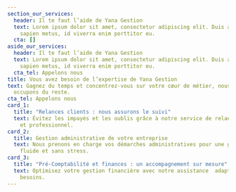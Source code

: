 ```yaml
---
section_our_services:
  header: Il te faut l’aide de Yana Gestion
  text: Lorem ipsum dolor sit amet, consectetur adipiscing elit. Duis aliquam
    sapien metus, id viverra enim porttitor eu.
  cta: []
aside_our_services:
  header: Il te faut l’aide de Yana Gestion
  text: Lorem ipsum dolor sit amet, consectetur adipiscing elit. Duis aliquam
    sapien metus, id viverra enim porttitor eu.
  cta_tel: Appelons nous
title: Vous avez besoin de l’expertise de Yana Gestion
text: Gagnez du temps et concentrez-vous sur votre cœur de métier, nous nous
  occupons du reste.
cta_tel: Appelons nous
card_1:
  title: "Relances clients : nous assurons le suivi"
  text: Évitez les impayés et les oublis grâce à notre service de relance efficace
    et professionnel.
card_2:
  title: Gestion administrative de votre entreprise
  text: Nous prenons en charge vos démarches administratives pour une gestion
    fluide et sans stress.
card_3:
  title: "Pré-Comptabilité et finances : un accompagnement sur mesure"
  text: Optimisez votre gestion financière avec notre assistance  adaptée à vos
    besoins.
---
```

